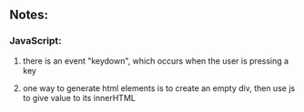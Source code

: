 ## Notes:

### JavaScript:
1. there is an event "keydown", which occurs when the user is pressing a key


2. one way to generate html elements is to create an empty div, then use js to give value to its innerHTML

